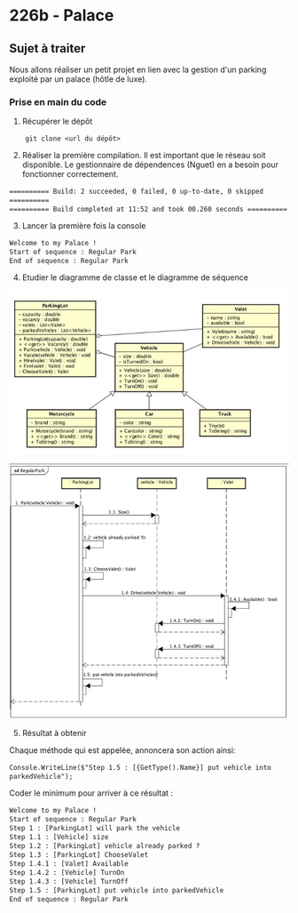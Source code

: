 ﻿# 226b - Palace

## Sujet à traiter
Nous allons réaliser un petit projet en lien avec la gestion d'un parking exploité par un palace (hôtle de luxe).

### Prise en main du code

1)  Récupérer le dépôt

```
    git clone <url du dépôt>
```
   
2) Réaliser la première compilation. Il est important que le réseau soit disponible. Le gestionnaire de dépendences (Nguet) en a besoin pour fonctionner correctement.

```
========== Build: 2 succeeded, 0 failed, 0 up-to-date, 0 skipped ==========
========== Build completed at 11:52 and took 00.260 seconds ==========
```

3) Lancer la première fois la console

```
Welcome to my Palace !
Start of sequence : Regular Park
End of sequence : Regular Park
```

4) Etudier le diagramme de classe et le diagramme de séquence

![Class Diagram](./img/ClassDiagram.JPG)

![Sequence Diagram](./img/SequenceDiagram.JPG)

5) Résultat à obtenir

Chaque méthode qui est appelée, annoncera son action ainsi:

```
Console.WriteLine($"Step 1.5 : [{GetType().Name}] put vehicle into parkedVehicle");
```

Coder le minimum pour arriver à ce résultat :

```
Welcome to my Palace !
Start of sequence : Regular Park
Step 1 : [ParkingLot] will park the vehicle
Step 1.1 : [Vehicle] size
Step 1.2 : [ParkingLot] vehicle already parked ?
Step 1.3 : [ParkingLot] ChooseValet
Step 1.4.1 : [Valet] Available
Step 1.4.2 : [Vehicle] TurnOn
Step 1.4.3 : [Vehicle] TurnOff
Step 1.5 : [ParkingLot] put vehicle into parkedVehicle
End of sequence : Regular Park
```